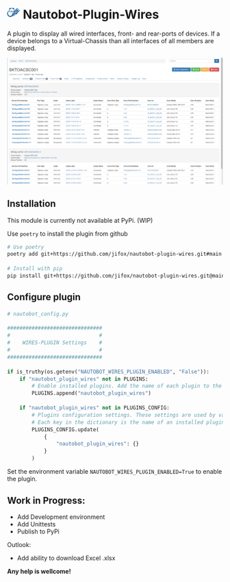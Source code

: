 # <img src="./docs/img/wires.png" width="30" /> Nautobot-Plugin-Wires

A plugin to display all wired interfaces, front- and rear-ports of devices. If a device belongs to a Virtual-Chassis than all interfaces of all members are displayed.

<img src="./docs/img/nautobot_plugin_wires_screenshot01.png" />


## Installation

This module is currently not available at PyPi. (WIP)

Use `poetry` to install the plugin from github

```bash
# Use poetry
poetry add git+https://github.com/jifox/nautobot-plugin-wires.git#main

# Install with pip
pip install git+https://github.com/jifox/nautobot-plugin-wires.git@main
```

## Configure plugin

```python
# nautobot_config.py

###############################
#                             #
#    WIRES-PLUGIN Settings    #
#                             #
###############################

if is_truthy(os.getenv("NAUTOBOT_WIRES_PLUGIN_ENABLED", "False")):
    if "nautobot_plugin_wires" not in PLUGINS:
        # Enable installed plugins. Add the name of each plugin to the list.
        PLUGINS.append("nautobot_plugin_wires")

    if "nautobot_plugin_wires" not in PLUGINS_CONFIG:
        # Plugins configuration settings. These settings are used by various plugins that the user may have installed.
        # Each key in the dictionary is the name of an installed plugin and its value is a dictionary of settings.
        PLUGINS_CONFIG.update(
            {
                "nautobot_plugin_wires": {}
            }
        )

```

Set the environment variable `NAUTOBOT_WIRES_PLUGIN_ENABLED=True` to enable the
plugin.

## Work in Progress:

- Add Development environment
- Add Unittests
- Publish to PyPi

Outlook:

- Add ability to download Excel .xlsx

**Any help is wellcome!**

